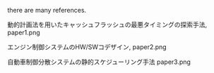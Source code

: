 there are many references.

動的計画法を用いたキャッシュフラッシュの最悪タイミングの探索手法, paper1.png

エンジン制御システムのHW/SWコデザイン, paper2.png

自動車制御分散システムの静的スケジューリング手法 paper3.png
